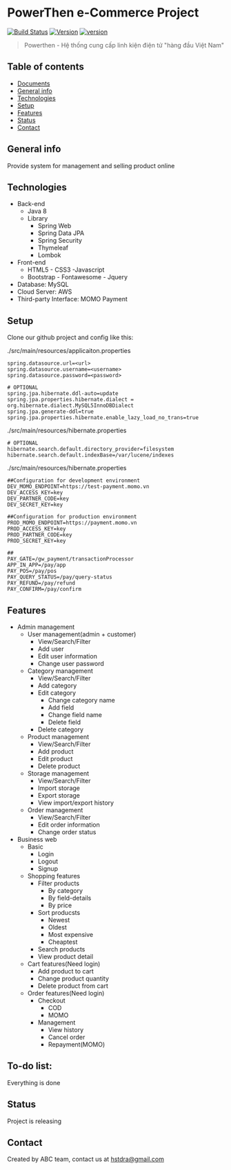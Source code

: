 # PowerThen e-Commerce Project
[![Build Status](https://github.com/twbs/bootstrap/workflows/Tests/badge.svg)](https://github.com/twbs/bootstrap/actions?workflow=Tests)
[![Version](https://img.shields.io/badge/version-1.0.RELEASE-yellow)](https://semver.org)
[![version](https://img.shields.io/badge/spring_boot-2.1.8.RELEASE-green.svg)](https://semver.org)
> Powerthen - Hệ thống cung cấp linh kiện điện tử "hàng đầu Việt Nam"

## Table of contents
* [Documents](https://google.com)
* [General info](#general-info)
* [Technologies](#technologies)
* [Setup](#setup)
* [Features](#features)
* [Status](#status)
* [Contact](#contact)

## General info
Provide system for management and selling product online

## Technologies
* Back-end
    * Java 8
    * Library
        * Spring Web
        * Spring Data JPA
        * Spring Security
        * Thymeleaf
        * Lombok
* Front-end
    * HTML5 - CSS3 -Javascript
    * Bootstrap - Fontawesome - Jquery
* Database: MySQL
* Cloud Server: AWS
* Third-party Interface: MOMO Payment

## Setup
Clone our github project and config like this:

./src/main/resources/applicaiton.properties
```properties
spring.datasource.url=<url>
spring.datasource.username=<username>
spring.datasource.password=<password>

# OPTIONAL
spring.jpa.hibernate.ddl-auto=update
spring.jpa.properties.hibernate.dialect = org.hibernate.dialect.MySQL5InnoDBDialect
spring.jpa.generate-ddl=true
spring.jpa.properties.hibernate.enable_lazy_load_no_trans=true
```
./src/main/resources/hibernate.properties 
```properties
# OPTIONAL
hibernate.search.default.directory_provider=filesystem
hibernate.search.default.indexBase=/var/lucene/indexes
```
./src/main/resources/hibernate.properties 
```properties
##Configuration for development environment
DEV_MOMO_ENDPOINT=https://test-payment.momo.vn
DEV_ACCESS_KEY=key
DEV_PARTNER_CODE=key
DEV_SECRET_KEY=key

##Configuration for production environment
PROD_MOMO_ENDPOINT=https://payment.momo.vn
PROD_ACCESS_KEY=key
PROD_PARTNER_CODE=key
PROD_SECRET_KEY=key

##
PAY_GATE=/gw_payment/transactionProcessor
APP_IN_APP=/pay/app
PAY_POS=/pay/pos
PAY_QUERY_STATUS=/pay/query-status
PAY_REFUND=/pay/refund
PAY_CONFIRM=/pay/confirm
```

## Features
* Admin management
	* User management(admin + customer)
	    * View/Search/Filter
	    * Add user
	    * Edit user information
	    * Change user password
	* Category management
		* View/Search/Filter
	    * Add category
	    * Edit category
	        * Change category name
	        * Add field
	        * Change field name
	        * Delete field
	    * Delete category
	* Product management
		* View/Search/Filter
	    * Add product
        * Edit product 
        * Delete product
	* Storage management
	    * View/Search/Filter
	    * Import storage
	    * Export storage
	    * View import/export history
	* Order management
        * View/Search/Filter
        * Edit order information
        * Change order status
* Business web
    * Basic
        * Login
        * Logout
        * Signup
	* Shopping features
	    * Filter products
	        * By category
	        * By field-details
	        * By price
		* Sort producsts
			* Newest
			* Oldest
			* Most expensive
			* Cheaptest
	    * Search products
	    * View product detail
	* Cart features(Need login)
	    * Add product to cart
	    * Change product quantity
	    * Delete product from cart
	* Order features(Need login)
		* Checkout
		    * COD
		    * MOMO
		* Management
		    * View history
		    * Cancel order 
		    * Repayment(MOMO)   
	

## To-do list:
Everything is done

## Status
Project is releasing

## Contact
Created by ABC team, contact us at hstdra@gmail.com
